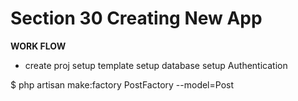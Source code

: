 # Section 30 Creating New App



**WORK FLOW**

- create proj setup template setup database setup Authentication


$ php artisan make:factory PostFactory --model=Post
